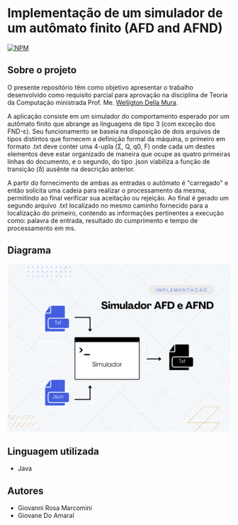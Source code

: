 # Implementação de um simulador de um autômato finito (AFD and AFND)
[![NPM](https://img.shields.io/npm/l/react)](https://github.com/Gi0vanniR0sa/Finite_automato_simulator/blob/main/LICENSE) 

## Sobre o projeto

O presente repositório têm como objetivo apresentar o trabalho desenvolvido como requisito parcial para aprovação na disciplina de Teoria da Computação ministrada Prof. Me. [Welligton Della Mura](https://github.com/wellingtondellamura).  

A aplicação consiste em um simulador do comportamento esperado por um autômato finito que abrange as linguagens de tipo 3 (com exceção dos FND-ε). Seu funcionamento se baseia na disposição de dois arquivos de tipos distintos que fornecem a definição formal da máquina, o primeiro em formato .txt deve conter uma 4-upla (Σ, Q, q0, F) onde cada um destes elementos deve estar organizado de maneira que ocupe as quatro primeiras linhas do documento, e o segundo, do tipo .json viabiliza a função de transição (δ) ausênte na descrição anterior.

A partir do fornecimento de ambas as entradas o autômato é "carregado" e então solicita uma cadeia para realizar o processamento da mesma, permitindo ao final verificar sua aceitação ou rejeição. Ao final é gerado um segundo arquivo .txt localizado no mesmo caminho fornecido para a localização do primeiro, contendo as informações pertinentes a execução como: palavra de entrada, resultado do cumprimento e tempo de processamento em ms.

## Diagrama 
![Imagem 1](https://github.com/Gi0vanniR0sa/Finite_automato_simulator/blob/main/Assets/Diagrama_Funcionamento_AF.png) 

## Linguagem utilizada

  - Java

## Autores

  - Giovanni Rosa Marcomini
  - Giovane Do Amaral
